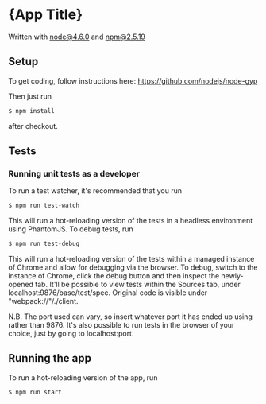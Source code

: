 # {App Title}
Written with node@4.6.0 and npm@2.5.19

## Setup
To get coding, follow instructions here:  https://github.com/nodejs/node-gyp

Then just run
```sh
$ npm install
```
after checkout.

## Tests
### Running unit tests as a developer
To run a test watcher, it's recommended that you run
```sh
$ npm run test-watch
```
This will run a hot-reloading version of the tests in a headless environment using PhantomJS.
To debug tests, run
```sh
$ npm run test-debug
```
This will run a hot-reloading version of the tests within a managed instance of Chrome and allow for debugging via the browser. To debug, switch to the instance of Chrome, click the debug button and then inspect the newly-opened tab. It'll be possible to view tests within the Sources tab, under localhost:9876/base/test/spec. Original code is visible under "webpack://"/./client.

N.B. The port used can vary, so insert whatever port it has ended up using rather than 9876. It's also possible to run tests in the browser of your choice, just by going to localhost:port.

## Running the app
To run a hot-reloading version of the app, run
```sh
$ npm run start
```
